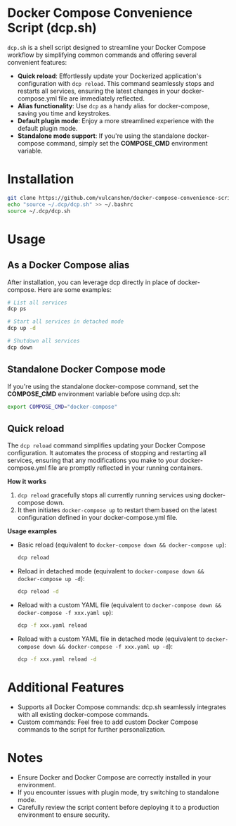 # Docker Compose Convenience Script (dcp.sh)

`dcp.sh` is a shell script designed to streamline your Docker Compose workflow by simplifying common commands and offering several convenient features:

- **Quick reload**: Effortlessly update your Dockerized application's configuration with `dcp reload`. This command seamlessly stops and restarts all services, ensuring the latest changes in your docker-compose.yml file are immediately reflected.
- **Alias functionality**: Use `dcp` as a handy alias for docker-compose, saving you time and keystrokes.
- **Default plugin mode**: Enjoy a more streamlined experience with the default plugin mode.
- **Standalone mode support**: If you're using the standalone docker-compose command, simply set the **COMPOSE_CMD** environment variable.

# Installation

```sh
git clone https://github.com/vulcanshen/docker-compose-convenience-script.git ~/.dcp
echo "source ~/.dcp/dcp.sh" >> ~/.bashrc
source ~/.dcp/dcp.sh
```

# Usage

## As a Docker Compose alias

After installation, you can leverage dcp directly in place of docker-compose. Here are some examples:

```sh
# List all services
dcp ps

# Start all services in detached mode
dcp up -d

# Shutdown all services
dcp down
```

## Standalone Docker Compose mode

If you're using the standalone docker-compose command, set the **COMPOSE_CMD** environment variable before using dcp.sh:

```sh
export COMPOSE_CMD="docker-compose"
```

## Quick reload

The `dcp reload` command simplifies updating your Docker Compose configuration. 
It automates the process of stopping and restarting all services, 
ensuring that any modifications you make to your docker-compose.yml file are promptly reflected 
in your running containers.

**How it works**

1. `dcp reload` gracefully stops all currently running services using docker-compose down.
2. It then initiates `docker-compose up` to restart them based on the latest configuration defined in your docker-compose.yml file.

**Usage examples**

- Basic reload (equivalent to `docker-compose down && docker-compose up`):

    ```sh
    dcp reload
    ```

- Reload in detached mode (equivalent to `docker-compose down && docker-compose up -d`):

    ```sh
    dcp reload -d
    ```

- Reload with a custom YAML file (equivalent to `docker-compose down && docker-compose -f xxx.yaml up`):

    ```sh
    dcp -f xxx.yaml reload
    ```

- Reload with a custom YAML file in detached mode (equivalent to `docker-compose down && docker-compose -f xxx.yaml up -d`):

    ```sh
    dcp -f xxx.yaml reload -d
    ```

# Additional Features

- Supports all Docker Compose commands: dcp.sh seamlessly integrates with all existing docker-compose commands.
- Custom commands: Feel free to add custom Docker Compose commands to the script for further personalization.

# Notes

- Ensure Docker and Docker Compose are correctly installed in your environment.
- If you encounter issues with plugin mode, try switching to standalone mode.
- Carefully review the script content before deploying it to a production environment to ensure security.

